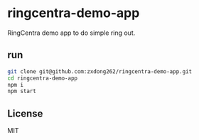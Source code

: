 # ringcentra-demo-app
RingCentra demo app to do simple ring out.

## run
```bash
git clone git@github.com:zxdong262/ringcentra-demo-app.git
cd ringcentra-demo-app
npm i
npm start
```

## License
MIT
